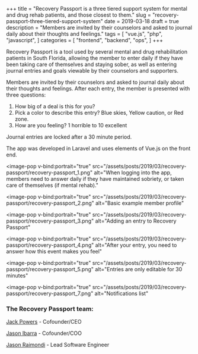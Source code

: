 +++
title = "Recovery Passport is a three tiered support system for mental and drug rehab patients, and those closest to them."
slug = "recovery-passport-three-tiered-support-system"
date = 2019-03-18
draft = true
description = "Members are invited by their counselors and asked to journal daily about their thoughts and feelings."
tags = [ 
    "vue.js",
    "php",
    "javascript",
]
categories = [
    "frontend",
    "backend",
    "ops",
]
+++

Recovery Passport is a tool used by several mental and drug rehabilitation patients in South Florida, allowing the member to enter daily if they have been taking care of themselves and staying sober, as well as entering journal entries and goals viewable by their counselors and supporters.

Members are invited by their counselors and asked to journal daily about their thoughts and feelings. After each entry, the member is presented with  three questions:

1. How big of a deal is this for you?
2. Pick a color to describe this entry? Blue skies, Yellow caution, or Red zone.
3. How are you feeling? 1 horrible to 10 excellent

Journal entries are locked after a 30 minute period.

The app was developed in Laravel and uses elements of Vue.js on the front end.

<image-pop
    v-bind:portrait="true"
    src="/assets/posts/2019/03/recovery-passport/recovery-passport_1.png"
    alt="When logging into the app, members need to answer daily if they have maintained sobriety, or taken care of themselves (if mental rehab)."
></image-pop>


<image-pop
    v-bind:portrait="true"
    src="/assets/posts/2019/03/recovery-passport/recovery-passport_2.png"
    alt="Basic example member profile"
></image-pop>

<image-pop
    v-bind:portrait="true"
    src="/assets/posts/2019/03/recovery-passport/recovery-passport_3.png"
    alt="Adding an entry to Recovery Passport"
></image-pop>

<image-pop
    v-bind:portrait="true"
    src="/assets/posts/2019/03/recovery-passport/recovery-passport_4.png"
    alt="After your entry, you need to answer how this event makes you feel"
></image-pop>

<image-pop
    v-bind:portrait="true"
    src="/assets/posts/2019/03/recovery-passport/recovery-passport_5.png"
    alt="Entries are only editable for 30 minutes"
></image-pop>


<image-pop
    v-bind:portrait="true"
    src="/assets/posts/2019/03/recovery-passport/recovery-passport_7.png"
    alt="Notifications list"
></image-pop>

### The Recovery Passport team:

[Jack Powers](https://www.linkedin.com/in/jackpowersjr/) - Cofounder/CEO

[Jason Ibarra](https://www.linkedin.com/in/jasonibarraseo/) - Cofounder/COO

[Jason Raimondi](https://www.linkedin.com/in/jasonraimondi/) - Lead Software Engineer
